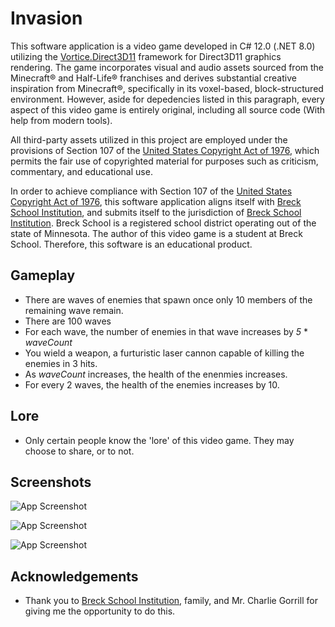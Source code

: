 
# Invasion

This software application is a video game developed in C# 12.0 (.NET 8.0) utilizing the [Vortice.Direct3D11](https://www.nuget.org/packages/Vortice.Direct3D11/) framework for Direct3D11 graphics rendering. The game incorporates visual and audio assets sourced from the Minecraft® and Half-Life® franchises and derives substantial creative inspiration from Minecraft®, specifically in its voxel-based, block-structured environment. However, aside for depedencies listed in this paragraph, every aspect of this video game is entirely original, including all source code (With help from modern tools). 

All third-party assets utilized in this project are employed under the provisions of Section 107 of the [United States Copyright Act of 1976](https://www.copyright.gov/title17/92chap1.html#107), which permits the fair use of copyrighted material for purposes such as criticism, commentary, and educational use.

In order to achieve compliance with Section 107 of the [United States Copyright Act of 1976](https://www.copyright.gov/title17/92chap1.html#107), this software application aligns itself with [Breck School Institution](https:/www.breckschool.org), and submits itself to the jurisdiction of [Breck School Institution](https:/www.breckschool.org). Breck School is a registered school district operating out of the state of Minnesota. The author of this video game is a student at Breck School. Therefore, this software is an educational product.

## Gameplay
 - There are waves of enemies that spawn once only 10 members of the remaining wave remain.
 - There are 100 waves
 - For each wave, the number of enemies in that wave increases by *5* * *waveCount*
 - You wield a weapon, a furturistic laser cannon capable of killing the enemies in 3 hits.
 - As *waveCount* increases, the health of the enenmies increases.
 - For every 2 waves, the health of the enemies increases by 10.

## Lore
 - Only certain people know the 'lore' of this video game. They may choose to share, or to not.
## Screenshots

![App Screenshot](https://lh3.googleusercontent.com/fife/ALs6j_HeHl01vBMV4At2IzTmi-yu3jehgM-C2-E0ElFvp7VH1AsORMUl1faxUWfQBBEe_YcoVMdCPNUVlfRsSy-cVe_9JV0RtiRiOcVC7IyOualH7TAD-VbofsPUuz08VS7BUGldA02RxlPnlze44-EL07VJIb-pZHw9_FQsvCMSC3mwRKxs82_FnhVP_TgE30QIJfL0PA6zQBnm3lkipWyPcTAMKzwSdOD7NeUZegXVRMMRqswfXx8f3Y-b_EHXKTgCu60jDaqJgqvJmhtQh28y_uwoKTLK-ttBHyG843-kIdafS0UZBsSEIfwnttmDnYiG0bAqMC1DSyr-7vUwZOU5U8XgXELufXd1F1dCH0KAg40ZoG6HaE1bx2Ik2W72-A7BtzFiGl1eNGY7KtyAqLndNYYrBc84Fk-F9LB43WTutoe_MbnFK2ntIgJe7-FBzB8ERlfdudaCZXggV5nAeT2p1F13FT8QwMByBY1wC3QmQC5apvhJPTFlTM4l7ZUjmBhkrW0cN_9gp4e9Csq2WWZ05ZUapHc3naWXp7afxCo1ZQEAKZQbhi2jtdGRUFdm-dsR_lNOxGZMoCB_UNhWI8OKQP5ghPwo66WhevHRc3rDQbwXs6_GdgGi9FnBGKdcIOyn_2fyIfneySsD72u8VD0ssxb1nEVHJPjAYRJVk41nNYztY-A0NIZ58dfW0A2_S_9tVNgkVsfmlR4verCWernBO3IOqiPZ7FZGRIThTKcjgfqaNoZEwdM0Fr85WiKfsLFAgfYWVrDY1nEDB7zCpnF6U5izmLA2qVpD_AkC6hncc6r_3-7fPqTAUcuS1oYqdDaqaorWbnYeWXdWjt9P_6xg2NRYMLKZ6pki9ndnDTT_1q9sXvzw0V7wJ2NAqzhTvtUMbUdGasjvImGUj9YU7aJi4o4YEKRAMJWv4z-_x4RV8k6-jVTTv8D8MU9X7Xhne42AKxpMqvuGoJUiPGOS2I_0gMufWdM-WerDTGJgQENcaNBJI6FbplEMDOUb4uBz6sKswLF3Ixx61jFYHh3Zftddkm82bIgYs11YLiFP7DyQtbs8pTpOoAxwkpdb4xPKw4WHZdoLmRn5sw4hK5vS9rd9xTVvpaRNKyEz75vC1_4JLgWbBY9y9L7b6HWlxPPSBz0suUu4dpNM92Q-TrjhquWvAemWJpNuw0kAIOzVhWgB76zzQ8yCFzdSrgCMRDKV_m-KSmgh2meIn2pyXX8jFVVedb-esKhB1P0Dwbb856XaHYq2XjV62WklTcqZG1qjJv6yk2vW4g9TjIizXkcQzT1rlNS2hYUuK1pKL0Ry8yYu-d4ZJHJW_d9YCiZzk_1ZXLNn1co9ZW99nUIVQZRHm_4owrt5P6PrvUTl3D_GFoBQmwcgMgW7jwWlISJToebdGquvadquplYbcsIwxmmj-eobbXuqKQJGh4IDnSbsEVl_uhnBX6bgH69E2L04-Hlk5b9T8nbx9DPHd7WJ66WrZP3vbQPb3PjYjEClGLwe5H9i_D2QNdG24S_z30nCqgQBMfBCGAJ15CDSA0KClhIAe5z10pnZKFQN9Acg5XIm2D7l65jZ4TwQCAZHhlwR_nz7avYnXiW9WiQYOaei=w2880-h1650)

![App Screenshot](https://lh3.googleusercontent.com/fife/ALs6j_FkYz2Lj140mJFTUt-x7_oHnd8GoiSujVNUGvh1RAY5LHe9v5zlIAYKiHwASBt89widi9M_jiJsZ1U50bMOmFRvieLA90GeEzn4R-ltAp6I8M_HrJwb1R0CATMkP_eF4bXHNOsv6LDF214da8N5LAad-GuOcAUvm1eNURQRt9jWtvE2oJ-Df1t5EBvYxss7ODcvyDzXdmB_ym639XaChHiTlwGQFqX-ydIjED8oG4xJrhCSIAkLNX6xYH9aSZdy-J5M89ajR9xd-3dI86j-fjQvjM6lOCI6gmMM7oqf1hd8EYr568cpYq9PDKWDZ0_FzMg8WZfWphzsO5C8amRBVpzPKpoqih72KUdTp6RDeitNAzvV-urvW8notF6FR4fsw_lxKayn-IZd2-Acmx7-Dcc40uecyy4toZtDEX6iD56GVRhVthlKLf1L2Xa1AvQ-VU2P5NkiSrUIqSsAvdshHQRdfxmBRj_P17GnZbzaZOeL0_jfhfuM7eieBThBPudNAl-yZ2H8tVT4jTahqhP2Qss_5-LAkhYGDg_cp4n_3q5Ni_1VEuD7RkJPSRrsKIhQIGGXLqLq5JdBUkgpg_Wg1vf5FNDD93ekRKXZDznkncsB8hJe4K9CB3palsN1kDJjs9wYd6ksgT7FahZEYdhIOQAL6ujbRaUssX0GHV5GquqxpGB83lIvtxxpHRUV4bIW37Y4_yS2dXdFZeXx2h31OHt9tLmgHfr1jj5GlzwWVuFbEsCsrcu4rJ9Kt34UVXRmLN-23A09lRFJu_Ew5PPuEL8sXC0FoXELA8FcVh5LjBehZLGjlPb8ccVFUR8tVmQEoUGv4XmhSaaATkO-NE0AjDX_o64o6pF7wKeogNsBRXvg6j5Nq-1lwCU9UAAHy7qK7nZEGPrBcc_IUGV18ibjp9Wz6ng-TcHkxMArDC4fB4iaqRXXFclC8_4FjvgCWLyASc9eMFFMHpsX3GVx3iZ5m79WlxJ_ofG4K2phb6hFjZ1Es0kETxvTzncVc04_pvp6j7XWZkYxI_Agbgy_2DzjcGPemfS9rMtRB5C3hlhrP8GOu7UdCJwM3eNbxxKIoS7qKEE4WCEwDlaWW43B_0LP0acCiqo3j1n0mt-WMjKaGAFir5ZkVbguUk9OJknqQ46Sy7jxz67zgo5agWnRD7Cpb4cEYs8-t3ltq7bA-nBwfq_jG7YdIi2ecZVIsuXJLXfD62nzW8zUunBJKa_0O2QDUUp0cCRnLDCMYNFAHzNhlzPJQPW3PIAtclCLIDgSEr1QbD2I48YxJhAWouIZuyyR65NNYqKyFLbwGsDP1az9PR-Iq7BImTKOEJtb0pxxHBpiVOK9fvIVqzQYj84xUYIFiaBRqObiN_CtmFnWauVKAwbqdwJq8LRC5S3jebaKCyrx4xe5y58iO_3be8ClNoLHMR4b17BDtDcazPn2jYLYdl0-G_eATurlSR8JyvxK9rS7x2TwQunXtJHfuNrNp4m-2nprwwGAU75uZWfToLCuZ6A6nV_8zpwy4OFC2EaNwrASiMrzCnzwMmGOU8MtUQn1RrO9iL7ta2gwVHf5FY2QLJf3F0CLt7hYPAWFf1vT7Skx8tmtNgdwJXr8=w2880-h1650)

![App Screenshot](https://lh3.googleusercontent.com/fife/ALs6j_GuI0iIToqobHcXugdzMEn-fYF5HbNakLP1CfOxsl3graT3YVJP5FU9XkFVX7ANl2sZjp6OFznNEvJLhDBnvolA8PwnBK19EYm1VRuJfq9kFhuVfXzPIyLU8fO_jzy1iMRxGXBz3ucGHRl8Xsai1iMOQhcF7qxaXWkZXpA4_6_FREtc8QYwEAlVwRRhRWt1DI1-Si_uPgGrTuIsaAYQBQLs1GXeZj4WDG_9y8NTGSNUHFIKogilrSEQcn58W2KU-WAMI14tZgS6qvhNYQqUmaAKS6dSQ2PgPrp2Xmhp5JX0QoNEFmRb1clddDjCG1ea5vG_OUuQ4gg2IDS_Sxj-e4tNPKaa-_lrSW4ZQwWtcsxYo3VNm7BzCUKFnmVeAF_lv0KGiQbnw1p8Q_FSHaM3XvBcJcnU9PRkun1LeaSAjXRjiNO_33uaOkg8dozJy5sn0QTGxrturR5KIHhnCXzh75wEh2w9zqcM1mnas1AqYzPCXWl2RG9Af3HrJr54BG3iiI5guubyVhqgvkFlmCAbmOXDdNXeKusaosA-EGBTivimMFWLmDdyDZfIrBcTweAug717viIFPDlvuehtC0fYHlpWTnr6kClaImG58c_f0yV0fosn9fzefjwfQPB-NZEVd5tMvM-NgWzyx7UPcR0G5HFS07zsGEZB_zWlI8j_zs2I8OJQWoi2yiu2VZXqFs44U3FMaIl_IHwOuC9hAoSaNOP0zSu-hQg7e_N2vz9kRvvUSe8OCptzg3Wkcf2Hp3TJ7KupVMcvw1_1cpkL7-3sqJIVLiv7n8-D6lGA5UsNxUSav0jM3WqDNZdI1ykbJixTD0yQcnAlLrQegWB6HbhhXcZZkLa31EryM5UpeJfVTw0JVD1lHssRrb0eUncMJETOKxGjc8yk1l6NwzMq7yShOYzNFiTBfcKG4UZMmB3O_fBZ_5QKH71If8vIVuNke4YqKDcnRU4-JKgiTCa8AdAYTvrleFduWGC-2GTwD88C8VoA6L9WVYKkMhuozTvO5Epy9Ko1YcLxCMpc62MHQK-HHwavJhRhbDlq_hc9ExJN33HAlgncMrjmdHoOUvTGPx-EnArEcje0kwm9UviqXgFXRW32R22T-M1Eik0xujfUFtxdRjklCItWW3KehTKKDPFLIJ7aZ484BjhkXPtRjsIcohMjw3tooNZu7-fuounNovUumTWgTfDGK4dSStt_vNvAvDDw-FOGLjqgO6gsITgm7otKxkCivxbhXQYGpOZ8UhmDXJKHSI9hBWHi5kN_UpqJdmGlvcWQE91_6T9oLwIO4cWHykcnr8DOnF0w29CdKcM9rIqH_zA8_cshbFBIMh15tNnhq_BOE8XVJiDlYtGCXtkS40tpo0PyuH6Xbyg0og-45FzJz1Cywx1QheL6LsAZ5NlvzyG6uXz_KNRK733DqKJQidOdyq0xDP5gb8EZIaLXegV3V_viI8eG0w9MPQmREy3Dol2fd-QXA2XZJ6MuHhjm0SLfUnUmMzzBMRBpXG_6C9weyVqhaDpzMGGylPGesJj2exfbcNDlc2FRWgj-At63FslB7Sb-PqOPSwEGMZU8XHY5n7BBNoXVGUoStbtCppqo8QFmqjkE=w2880-h1650)

## Acknowledgements
 - Thank you to [Breck School Institution](https:/www.breckschool.org), family, and Mr. Charlie Gorrill for giving me the opportunity to do this.
